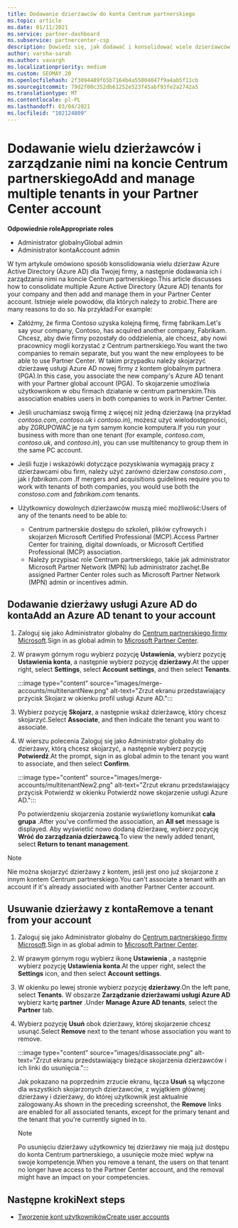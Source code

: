 ```yaml
---
title: Dodawanie dzierżawców do konta Centrum partnerskiego
ms.topic: article
ms.date: 01/11/2021
ms.service: partner-dashboard
ms.subservice: partnercenter-csp
description: Dowiedz się, jak dodawać i konsolidować wiele dzierżawców usługi Azure AD na koncie Centrum partnerskiego oraz zarządzać nimi, a także dowiedzieć się, dlaczego warto to zrobić.
author: varsha-sarah
ms.author: vavargh
ms.localizationpriority: medium
ms.custom: SEOMAY.20
ms.openlocfilehash: 2f3094489f65b7164b4a55804047f9a4ab5f11cb
ms.sourcegitcommit: 79d2f00c352db61252e523f45abf93fe2a2742a5
ms.translationtype: MT
ms.contentlocale: pl-PL
ms.lasthandoff: 03/04/2021
ms.locfileid: "102124809"
---
```

# <a name="add-and-manage-multiple-tenants-in-your-partner-center-account"></a><span data-ttu-id="72d21-103">Dodawanie wielu dzierżawców i zarządzanie nimi na koncie Centrum partnerskiego</span><span class="sxs-lookup"><span data-stu-id="72d21-103">Add and manage multiple tenants in your Partner Center account</span></span>


<span data-ttu-id="72d21-104">**Odpowiednie role**</span><span class="sxs-lookup"><span data-stu-id="72d21-104">**Appropriate roles**</span></span>

- <span data-ttu-id="72d21-105">Administrator globalny</span><span class="sxs-lookup"><span data-stu-id="72d21-105">Global admin</span></span>
- <span data-ttu-id="72d21-106">Administrator konta</span><span class="sxs-lookup"><span data-stu-id="72d21-106">Account admin</span></span>

<span data-ttu-id="72d21-107">W tym artykule omówiono sposób konsolidowania wielu dzierżaw Azure Active Directory (Azure AD) dla Twojej firmy, a następnie dodawania ich i zarządzania nimi na koncie Centrum partnerskiego.</span><span class="sxs-lookup"><span data-stu-id="72d21-107">This article discusses how to consolidate multiple Azure Active Directory (Azure AD) tenants for your company and then add and manage them in your Partner Center account.</span></span> <span data-ttu-id="72d21-108">Istnieje wiele powodów, dla których należy to zrobić.</span><span class="sxs-lookup"><span data-stu-id="72d21-108">There are many reasons to do so.</span></span> <span data-ttu-id="72d21-109">Na przykład:</span><span class="sxs-lookup"><span data-stu-id="72d21-109">For example:</span></span>

- <span data-ttu-id="72d21-110">Załóżmy, że firma Contoso uzyska kolejną firmę, firmę fabrikam.</span><span class="sxs-lookup"><span data-stu-id="72d21-110">Let's say your company, Contoso, has acquired another company, Fabrikam.</span></span> <span data-ttu-id="72d21-111">Chcesz, aby dwie firmy pozostały do oddzielenia, ale chcesz, aby nowi pracownicy mogli korzystać z Centrum partnerskiego.</span><span class="sxs-lookup"><span data-stu-id="72d21-111">You want the two companies to remain separate, but you want the new employees to be able to use Partner Center.</span></span> <span data-ttu-id="72d21-112">W takim przypadku należy skojarzyć dzierżawę usługi Azure AD nowej firmy z kontem globalnym partnera (PGA).</span><span class="sxs-lookup"><span data-stu-id="72d21-112">In this case, you associate the new company's Azure AD tenant with your Partner global account (PGA).</span></span> <span data-ttu-id="72d21-113">To skojarzenie umożliwia użytkownikom w obu firmach działanie w centrum partnerskim.</span><span class="sxs-lookup"><span data-stu-id="72d21-113">This association enables users in both companies to work in Partner Center.</span></span>

- <span data-ttu-id="72d21-114">Jeśli uruchamiasz swoją firmę z więcej niż jedną dzierżawą (na przykład *contoso.com*, *contoso.uk* i *contoso.in*), możesz użyć wielodostępności, aby ZGRUPOWAĆ je na tym samym koncie komputera.</span><span class="sxs-lookup"><span data-stu-id="72d21-114">If you run your business with more than one tenant (for example, *contoso.com*, *contoso.uk*, and *contoso.in*), you can use multitenancy to group them in the same PC account.</span></span>

- <span data-ttu-id="72d21-115">Jeśli fuzje i wskazówki dotyczące pozyskiwania wymagają pracy z dzierżawcami obu firm, należy użyć zarówno dzierżaw *constoso.com* , jak i *fabrikam.com* .</span><span class="sxs-lookup"><span data-stu-id="72d21-115">If mergers and acquisitions guidelines require you to work with tenants of both companies, you would use both the *constoso.com* and *fabrikam.com* tenants.</span></span>

- <span data-ttu-id="72d21-116">Użytkownicy dowolnych dzierżawców muszą mieć możliwość:</span><span class="sxs-lookup"><span data-stu-id="72d21-116">Users of any of the tenants need to be able to:</span></span>
    * <span data-ttu-id="72d21-117">Centrum partnerskie dostępu do szkoleń, plików cyfrowych i skojarzeń Microsoft Certified Professional (MCP).</span><span class="sxs-lookup"><span data-stu-id="72d21-117">Access Partner Center for training, digital downloads, or Microsoft Certified Professional (MCP) association.</span></span>
    * <span data-ttu-id="72d21-118">Należy przypisać role Centrum partnerskiego, takie jak administrator Microsoft Partner Network (MPN) lub administrator zachęt.</span><span class="sxs-lookup"><span data-stu-id="72d21-118">Be assigned Partner Center roles such as Microsoft Partner Network (MPN) admin or incentives admin.</span></span>

## <a name="add-an-azure-ad-tenant-to-your-account"></a><span data-ttu-id="72d21-119">Dodawanie dzierżawy usługi Azure AD do konta</span><span class="sxs-lookup"><span data-stu-id="72d21-119">Add an Azure AD tenant to your account</span></span>

1. <span data-ttu-id="72d21-120">Zaloguj się jako Administrator globalny do [Centrum partnerskiego firmy Microsoft](https://partner.microsoft.com/dashboard).</span><span class="sxs-lookup"><span data-stu-id="72d21-120">Sign in as global admin to [Microsoft Partner Center](https://partner.microsoft.com/dashboard).</span></span>

1. <span data-ttu-id="72d21-121">W prawym górnym rogu wybierz pozycję **Ustawienia**, wybierz pozycję **Ustawienia konta**, a następnie wybierz pozycję **dzierżawy**.</span><span class="sxs-lookup"><span data-stu-id="72d21-121">At the upper right, select **Settings**, select **Account settings**, and then select **Tenants**.</span></span>
 
   :::image type="content" source="images/merge-accounts/multitenantNew.png" alt-text="Zrzut ekranu przedstawiający przycisk Skojarz w okienku profil usługi Azure AD."::: 

1. <span data-ttu-id="72d21-123">Wybierz pozycję **Skojarz**, a następnie wskaż dzierżawcę, który chcesz skojarzyć.</span><span class="sxs-lookup"><span data-stu-id="72d21-123">Select **Associate**, and then indicate the tenant you want to associate.</span></span>

1. <span data-ttu-id="72d21-124">W wierszu polecenia Zaloguj się jako Administrator globalny do dzierżawy, którą chcesz skojarzyć, a następnie wybierz pozycję **Potwierdź**.</span><span class="sxs-lookup"><span data-stu-id="72d21-124">At the prompt, sign in as global admin to the tenant you want to associate, and then select **Confirm**.</span></span> 

   :::image type="content" source="images/merge-accounts/multitenantNew2.png" alt-text="Zrzut ekranu przedstawiający przycisk Potwierdź w okienku Potwierdź nowe skojarzenie usługi Azure AD."::: 

   <span data-ttu-id="72d21-126">Po potwierdzeniu skojarzenia zostanie wyświetlony komunikat **cała grupa** .</span><span class="sxs-lookup"><span data-stu-id="72d21-126">After you've confirmed the association, an **All set** message is displayed.</span></span> <span data-ttu-id="72d21-127">Aby wyświetlić nowo dodaną dzierżawę, wybierz pozycję **Wróć do zarządzania dzierżawcą**.</span><span class="sxs-lookup"><span data-stu-id="72d21-127">To view the newly added tenant, select **Return to tenant management**.</span></span> 
 
>[!NOTE]
><span data-ttu-id="72d21-128">Nie można skojarzyć dzierżawy z kontem, jeśli jest ono już skojarzone z innym kontem Centrum partnerskiego.</span><span class="sxs-lookup"><span data-stu-id="72d21-128">You can't associate a tenant with an account if it's already associated with another Partner Center account.</span></span>


## <a name="remove-a-tenant-from-your-account"></a><span data-ttu-id="72d21-129">Usuwanie dzierżawy z konta</span><span class="sxs-lookup"><span data-stu-id="72d21-129">Remove a tenant from your account</span></span>
 
1. <span data-ttu-id="72d21-130">Zaloguj się jako Administrator globalny do [Centrum partnerskiego firmy Microsoft](https://partner.microsoft.com/dashboard).</span><span class="sxs-lookup"><span data-stu-id="72d21-130">Sign in as global admin to [Microsoft Partner Center](https://partner.microsoft.com/dashboard).</span></span>

1. <span data-ttu-id="72d21-131">W prawym górnym rogu wybierz ikonę **Ustawienia** , a następnie wybierz pozycję **Ustawienia konta**.</span><span class="sxs-lookup"><span data-stu-id="72d21-131">At the upper right, select the **Settings** icon, and then select **Account settings**.</span></span>

1. <span data-ttu-id="72d21-132">W okienku po lewej stronie wybierz pozycję **dzierżawy**.</span><span class="sxs-lookup"><span data-stu-id="72d21-132">On the left pane, select **Tenants**.</span></span> <span data-ttu-id="72d21-133">W obszarze **Zarządzanie dzierżawami usługi Azure AD** wybierz kartę **partner** .</span><span class="sxs-lookup"><span data-stu-id="72d21-133">Under **Manage Azure AD tenants**, select the **Partner** tab.</span></span>
 
1. <span data-ttu-id="72d21-134">Wybierz pozycję **Usuń** obok dzierżawy, której skojarzenie chcesz usunąć.</span><span class="sxs-lookup"><span data-stu-id="72d21-134">Select **Remove** next to the tenant whose association you want to remove.</span></span>

   :::image type="content" source="images/disassociate.png" alt-text="Zrzut ekranu przedstawiający bieżące skojarzenia dzierżawców i ich linki do usunięcia.":::

   <span data-ttu-id="72d21-136">Jak pokazano na poprzednim zrzucie ekranu, łącza **Usuń** są włączone dla wszystkich skojarzonych dzierżawców, z wyjątkiem głównej dzierżawy i dzierżawy, do której użytkownik jest aktualnie zalogowany.</span><span class="sxs-lookup"><span data-stu-id="72d21-136">As shown in the preceding screenshot, the **Remove** links are enabled for all associated tenants, except for the primary tenant and the tenant that you're currently signed in to.</span></span> 

   > [!NOTE]   
   > <span data-ttu-id="72d21-137">Po usunięciu dzierżawy użytkownicy tej dzierżawy nie mają już dostępu do konta Centrum partnerskiego, a usunięcie może mieć wpływ na swoje kompetencje.</span><span class="sxs-lookup"><span data-stu-id="72d21-137">When you remove a tenant, the users on that tenant no longer have access to the Partner Center account, and the removal might have an impact on your competencies.</span></span> 

## <a name="next-steps"></a><span data-ttu-id="72d21-138">Następne kroki</span><span class="sxs-lookup"><span data-stu-id="72d21-138">Next steps</span></span>

- [<span data-ttu-id="72d21-139">Tworzenie kont użytkowników</span><span class="sxs-lookup"><span data-stu-id="72d21-139">Create user accounts</span></span>](create-user-accounts-and-set-permissions.md)






